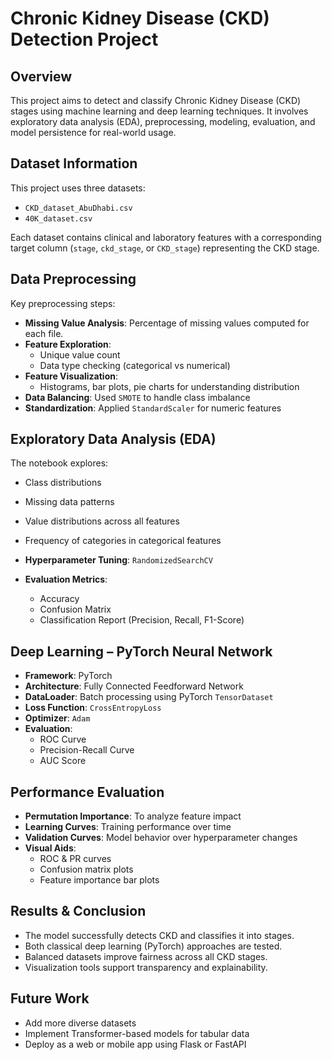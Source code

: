 #  Chronic Kidney Disease (CKD) Detection Project

##  Overview
This project aims to detect and classify Chronic Kidney Disease (CKD) stages using machine learning and deep learning techniques. It involves exploratory data analysis (EDA), preprocessing, modeling, evaluation, and model persistence for real-world usage.



## Dataset Information

This project uses three datasets:


- `CKD_dataset_AbuDhabi.csv`
- `40K_dataset.csv`

Each dataset contains clinical and laboratory features with a corresponding target column (`stage`, `ckd_stage`, or `CKD_stage`) representing the CKD stage.



##  Data Preprocessing

Key preprocessing steps:

- **Missing Value Analysis**: Percentage of missing values computed for each file.
- **Feature Exploration**:
  - Unique value count
  - Data type checking (categorical vs numerical)
- **Feature Visualization**:
  - Histograms, bar plots, pie charts for understanding distribution
- **Data Balancing**: Used `SMOTE` to handle class imbalance
- **Standardization**: Applied `StandardScaler` for numeric features



##  Exploratory Data Analysis (EDA)

The notebook explores:

- Class distributions
- Missing data patterns
- Value distributions across all features
- Frequency of categories in categorical features



- **Hyperparameter Tuning**: `RandomizedSearchCV`
- **Evaluation Metrics**:
  - Accuracy
  - Confusion Matrix
  - Classification Report (Precision, Recall, F1-Score)



##  Deep Learning – PyTorch Neural Network

- **Framework**: PyTorch
- **Architecture**: Fully Connected Feedforward Network
- **DataLoader**: Batch processing using PyTorch `TensorDataset`
- **Loss Function**: `CrossEntropyLoss`
- **Optimizer**: `Adam`
- **Evaluation**:
  - ROC Curve
  - Precision-Recall Curve
  - AUC Score



##  Performance Evaluation

- **Permutation Importance**: To analyze feature impact
- **Learning Curves**: Training performance over time
- **Validation Curves**: Model behavior over hyperparameter changes
- **Visual Aids**:
  - ROC & PR curves
  - Confusion matrix plots
  - Feature importance bar plots



##  Results & Conclusion

- The model successfully detects CKD and classifies it into stages.
- Both classical deep learning (PyTorch) approaches are tested.
- Balanced datasets improve fairness across all CKD stages.
- Visualization tools support transparency and explainability.



##  Future Work

- Add more diverse datasets
- Implement Transformer-based models for tabular data
- Deploy as a web or mobile app using Flask or FastAPI
